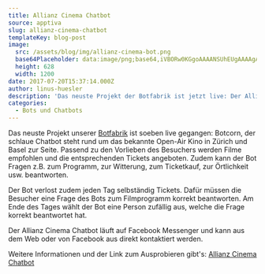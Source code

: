 ```yaml
---
title: Allianz Cinema Chatbot
source: apptiva
slug: allianz-cinema-chatbot
templateKey: blog-post
image:
  src: /assets/blog/img/allianz-cinema-bot.png
  base64Placeholder: data:image/png;base64,iVBORw0KGgoAAAANSUhEUgAAAAgAAAAECAIAAAA8r+mnAAAACXBIWXMAAAsTAAALEwEAmpwYAAAAb0lEQVR4nAFkAJv/AKqqq87PwNLUyOnh2/z57///+////v///wCdnZydbWOYaWQ0gbkAaq8AfbgAbbCHt9gAkpKSKwAAMQAAZ5rDCHy2N4W8IoS9osTfAH1+fn97e4yFhdTMxe/l2dDIve7o4Pn38i66PJAw6PDzAAAAAElFTkSuQmCC
  height: 628
  width: 1200
date: 2017-07-20T15:37:14.000Z
author: linus-huesler
description: 'Das neuste Projekt der Botfabrik ist jetzt live: Der Allianz Cinema Chatbot'
categories:
  - Bots und Chatbots
---
```


Das neuste Projekt unserer [Botfabrik](https://www.botfabrik.ch) ist soeben live gegangen: Botcorn, der schlaue Chatbot steht rund um das bekannte Open-Air Kino in Zürich und Basel zur Seite. Passend zu den Vorlieben des Besuchers werden Filme empfohlen und die entsprechenden Tickets angeboten. Zudem kann der Bot Fragen z.B. zum Programm, zur Witterung, zum Ticketkauf, zur Örtlichkeit usw. beantworten.

Der Bot verlost zudem jeden Tag selbständig Tickets. Dafür müssen die Besucher eine Frage des Bots zum Filmprogramm korrekt beantworten. Am Ende des Tages wählt der Bot eine Person zufällig aus, welche die Frage korrekt beantwortet hat.

Der Allianz Cinema Chatbot läuft auf Facebook Messenger und kann aus dem Web oder von Facebook aus direkt kontaktiert werden.

Weitere Informationen und der Link zum Ausprobieren gibt's: [Allianz Cinema Chatbot](https://www.botfabrik.ch/2017/07/20/allianz-cinema-chatbot/)
